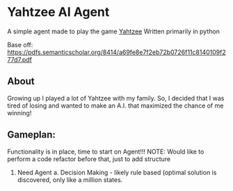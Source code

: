 # Yahtzee AI Agent

A simple agent made to play the game [Yahtzee](https://en.wikipedia.org/wiki/Yahtzee)
Written primarily in python

Base off: https://pdfs.semanticscholar.org/8414/a69fe8e7f2eb72b0726f11c8140109f277d7.pdf

## About

Growing up I played a lot of Yahtzee with my family.  So, I decided that I was
tired of losing and wanted to make an A.I. that maximized the chance of me 
winning!

## Gameplan:
Functionality is in place, time to start on Agent!!!
NOTE:  Would like to perform a code refactor before that, just to add structure	

1. Need Agent
	a. Decision Making
		- likely rule based (optimal solution is discovered, only like a million
		  states.